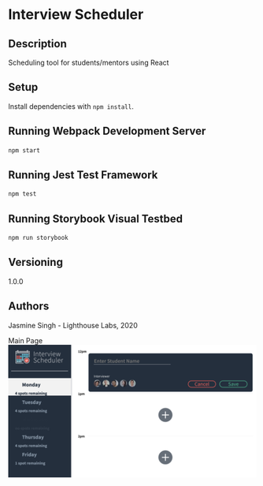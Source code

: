 # Interview Scheduler

## Description

Scheduling tool for students/mentors using React

## Setup

Install dependencies with `npm install`.

## Running Webpack Development Server

```sh
npm start
```

## Running Jest Test Framework

```sh
npm test
```

## Running Storybook Visual Testbed

```sh
npm run storybook
```

## Versioning

1.0.0

## Authors

Jasmine Singh - Lighthouse Labs, 2020

Main Page !["Main page of to Add an appointment!"](https://github.com/jasminesingh0509/scheduler/blob/master/docs/Mainpage.png?raw=true)

